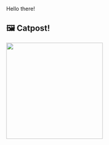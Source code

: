 Hello there!



## 🖼️ Catpost!

<sub>
    <img src="https://cdn2.thecatapi.com/images/bpf.jpg" height="256">
</sub>

